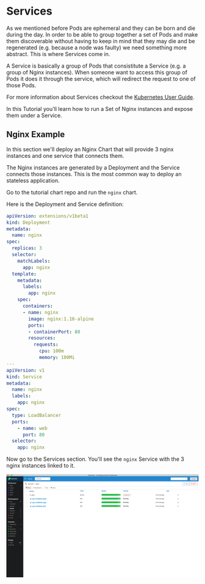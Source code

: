 # Services

As we mentioned before Pods are ephemeral and they can be born and die during the day. In order to be able to group together a set of Pods and make them discoverable without having to keep in mind that they may die and be regenerated \(e.g. because a node was faulty\) we need something more abstract. This is where Services come in.

A Service is basically a group of Pods that consistitute a Service \(e.g. a group of Nginx instances\). When someone want to access this group of Pods it does it through the service, which will redirect the request to one of those Pods.

For more information about Services checkout the [Kubernetes User Guide](http://kubernetes.io/docs/user-guide/services/).

In this Tutorial you'll learn how to run a Set of Nginx instances and expose them under a Service.

## Nginx Example

In this section we'll deploy an Nginx Chart that will provide 3 nginx instances and one service that connects them.

The Nginx instances are generated by a Deployment and the Service connects those instances. This is the most common way to deploy an stateless application.

Go to the tutorial chart repo and run the `nginx` chart.

Here is the Deployment and Service definition:

```yaml
apiVersion: extensions/v1beta1
kind: Deployment
metadata:
  name: nginx
spec:
  replicas: 3
  selector:
    matchLabels:
      app: nginx
  template:
    metadata:
      labels:
        app: nginx
    spec:
      containers:
      - name: nginx
        image: nginx:1.10-alpine
        ports:
        - containerPort: 80
        resources:
          requests:
            cpu: 100m
            memory: 100Mi
---
apiVersion: v1
kind: Service
metadata:
  name: nginx
  labels:
    app: nginx
spec:
  type: LoadBalancer
  ports:
    - name: web
      port: 80
  selector:
    app: nginx
```

Now go to the Services section. You'll see the `nginx` Service with the 3 nginx instances linked to it.

![Nginx Service with 3 Ready Pods](../images/nginx-service.png)



